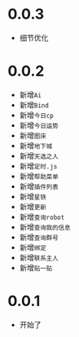 # 0.0.3

- 细节优化

# 0.0.2

- 新增`Ai`
- 新增`Bind`
- 新增`今日cp`
- 新增`今日运势`
- 新增`图床`
- 新增`地下城`
- 新增`天选之人`
- 新增`定时.js`
- 新增`帮助菜单`
- 新增`插件列表`
- 新增`星铁`
- 新增`更新`
- 新增`查询robot`
- 新增`查询我的信息`
- 新增`查询群号`
- 新增`绑定`
- 新增`联系主人`
- 新增`贴一贴`

# 0.0.1

- 开始了